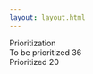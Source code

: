 ```yaml
---
layout: layout.html
---
```


<div class="card col-3">
    <div class="card-body">
        Prioritization
        <div class="card">
            <div class="card-body">
                To be prioritized
                <span class="badge badge-secondary">36</span>
            </div>
        </div>
        <div class="card">
            <div class="card-body">
                Prioritized
                <span class="badge badge-secondary">20</span>
            </div>
        </div>
    </div>
</div>